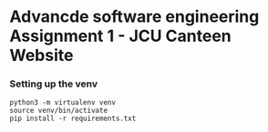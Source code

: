 # Advancde software engineering Assignment 1 - JCU Canteen Website

### Setting up the venv

```
python3 -m virtualenv venv
source venv/bin/activate
pip install -r requirements.txt
```

